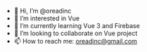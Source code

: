 - 👋 Hi, I’m @oreadinc
- 👀 I’m interested in Vue 
- 🌱 I’m currently learning Vue 3 and Firebase
- 💞️ I’m looking to collaborate on Vue project
- 📫 How to reach me: oreadinc@gmail.com
